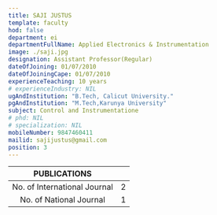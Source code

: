```yaml
---
title: SAJI JUSTUS
template: faculty
hod: false
department: ei
departmentFullName: Applied Electronics & Instrumentation
image: ./saji.jpg
designation: Assistant Professor(Regular)
dateOfJoining: 01/07/2010
dateOfJoiningCape: 01/07/2010
experienceTeaching: 10 years
# experienceIndustry: NIL
ugAndInstitution: "B.Tech, Calicut University."
pgAndInstitution: "M.Tech,Karunya University"
subject: Control and Instrumentatione
# phd: NIL
# specialization: NIL
mobileNumber: 9847460411
mailid: sajijustus@gmail.com
position: 3
---
```

|           PUBLICATIONS           |     |
| :------------------------------: | :-: |
|   No. of International Journal   |  2  |
|     No. of National Journal      |  1  |